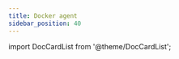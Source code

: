 ```yaml
---
title: Docker agent
sidebar_position: 40
---
```


import DocCardList from '@theme/DocCardList';

<DocCardList />
